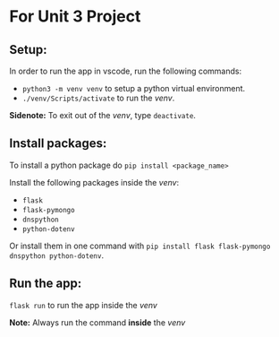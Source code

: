 # For Unit 3 Project
## Setup: 
In order to run the app in vscode, run the following commands:
- ``python3 -m venv venv`` to setup a python virtual environment.
- ``./venv/Scripts/activate`` to run the *venv*.

**Sidenote:** To exit out of the *venv*, type ``deactivate``. 
## Install packages:
To install a python package do ``pip install <package_name>``

Install the following packages inside the *venv*:
- ``flask``
- ``flask-pymongo``
- ``dnspython``
- ``python-dotenv``

Or install them in one command with ``pip install flask flask-pymongo dnspython python-dotenv``.

## Run the app:
``flask run`` to run the app inside the *venv*

**Note:** Always run the command **inside** the *venv*
